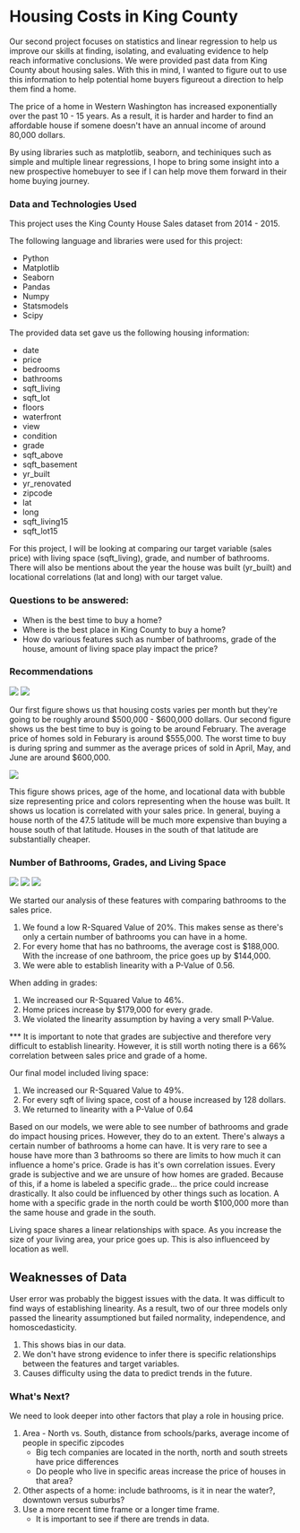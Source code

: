 # Housing Costs in King County

Our second project focuses on statistics and linear regression to help us improve our skills at finding, isolating, and evaluating evidence to help reach informative conclusions. We were provided past data from King County about housing sales. With this in mind, I wanted to figure out to use this information to help potential home buyers figureout a direction to help them find a home. 

The price of a home in Western Washington has increased exponentially over the past 10 - 15 years. As a result, it is harder and harder to find an affordable house if somene doesn't have an annual income of around 80,000 dollars. 

By using libraries such as matplotlib, seaborn, and techiniques such as simple and multiple linear regressions, I hope to bring some insight into a new prospective homebuyer to see if I can help move them forward in their home buying journey.  

### Data and Technologies Used

This project uses the King County House Sales dataset from 2014 - 2015. 

The following language and libraries were used for this project:

* Python
* Matplotlib
* Seaborn
* Pandas
* Numpy
* Statsmodels
* Scipy

The provided data set gave us the following housing information:

* date
* price
* bedrooms
* bathrooms
* sqft_living
* sqft_lot
* floors
* waterfront
* view
* condition
* grade
* sqft_above
* sqft_basement
* yr_built
* yr_renovated
* zipcode
* lat
* long
* sqft_living15
* sqft_lot15

For this project, I will be looking at comparing our target variable (sales price) with living space (sqft_living), grade, and number of bathrooms. There will also be mentions about the year the house was built (yr_built) and locational correlations (lat and long) with our target value. 

### Questions to be answered:

- When is the best time to buy a home?
- Where is the best place in King County to buy a home?
- How do various features such as number of bathrooms, grade of the house, amount of living space play impact the price? 


### Recommendations

![](King_County_Analysis_Images/AverageHousePriceperMonth.png)
![](King_County_Analysis_Images/BarGraphAveragePrice.png)

Our first figure shows us that housing costs varies per month but they're going to be roughly around $500,000 - $600,000 dollars. Our second figure shows us the best time to buy is going to be around February. The average price of homes sold in Feburary is around $555,000. The worst time to buy is during spring and summer as the average prices of sold in April, May, and June are around $600,000.

![](King_County_Analysis_Images/KingCountyinCircles.jpg)


This figure shows prices, age of the home, and locational data with bubble size representing price and colors representing when the house was built. It shows us location is correlated with your sales price. In general, buying a house north of the 47.5 latitude will be much more expensive than buying a house south of that latitude. Houses in the south of that latitude are substantially cheaper. 


### Number of Bathrooms, Grades, and Living Space

![](King_County_Analysis_Images/BathroomsandPrice.png)
![](King_County_Analysis_Images/GradeandPrice.png)
![](King_County_Analysis_Images/SqftLivingandPrice.png)

We started our analysis of these features with comparing bathrooms to the sales price.
1. We found a low R-Squared Value of 20%. This makes sense as there's only a certain number of bathrooms you can have in a home. 
2. For every home that has no bathrooms, the average cost is $188,000. With the increase of one bathroom, the price goes up by $144,000.
3. We were able to establish linearity with a P-Value of 0.56.

When adding in grades:
1. We increased our R-Squared Value to 46%.
2. Home prices increase by $179,000 for every grade.
3. We violated the linearity assumption by having a very small P-Value.

*** It is important to note that grades are subjective and therefore very difficult to establish linearity. However, it is still worth noting there is a 66% correlation between sales price and grade of a home.

Our final model included living space:
1. We increased our R-Squared Value to 49%.
2. For every sqft of living space, cost of a house increased by 128 dollars. 
3. We returned to linearity with a P-Value of 0.64

Based on our models, we were able to see number of bathrooms and grade do impact housing prices. However, they do to an extent. There's always a certain number of bathrooms a home can have. It is very rare to see a house have more than 3 bathrooms so there are limits to how much it can influence a home's price. Grade is has it's own correlation issues. Every grade is subjective and we are unsure of how homes are graded. Because of this, if a home is labeled a specific grade... the price could increase drastically. It also could be influenced by other things such as location. A home with a specific grade in the north could be worth $100,000 more than the same house and grade in the south. 

Living space shares a linear relationships with space. As you increase the size of your living area, your price goes up. This is also influenceed by location as well.

## Weaknesses of Data

User error was probably the biggest issues with the data. It was difficult to find ways of establishing linearity. As a result, two of our three models only passed the linearity assumptioned but failed normality, independence, and homoscedasticity.
1. This shows bias in our data.
2. We don't have strong evidence to infer there is specific relationships between the features and target variables. 
3. Causes difficulty using the data to predict trends in the future.


### What's Next?

We need to look deeper into other factors that play a role in housing price. 
1. Area - North vs. South, distance from schools/parks, average income of people in specific zipcodes
   - Big tech companies are located in the north, north and south streets have price differences
   - Do people who live in specific areas increase the price of houses in that area?
2. Other aspects of a home: include bathrooms, is it in near the water?, downtown versus suburbs?
3. Use a more recent time frame or a longer time frame. 
   - It is important to see if there are trends in data.



